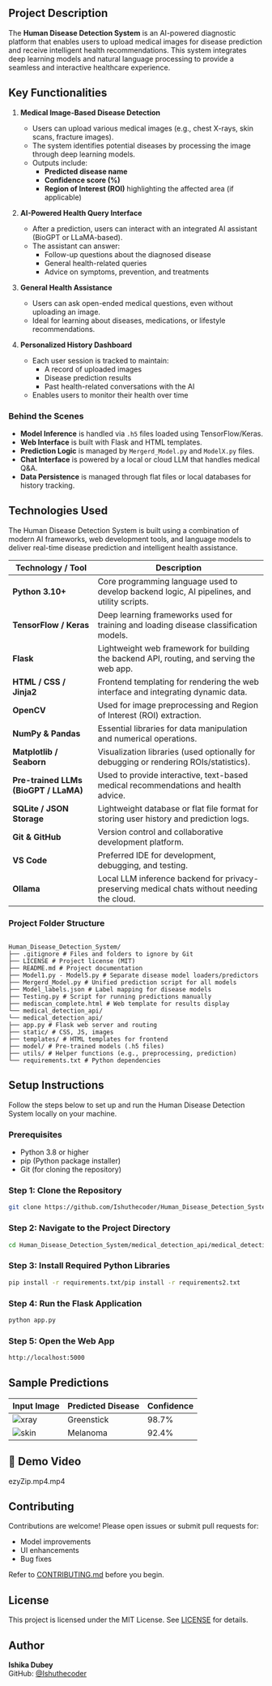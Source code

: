 
##  Project Description

The **Human Disease Detection System** is an AI-powered diagnostic platform that enables users to upload medical images for disease prediction and receive intelligent health recommendations. This system integrates deep learning models and natural language processing to provide a seamless and interactive healthcare experience.


##  Key Functionalities

1. **Medical Image-Based Disease Detection**
   - Users can upload various medical images (e.g., chest X-rays, skin scans, fracture images).
   - The system identifies potential diseases by processing the image through deep learning models.
   - Outputs include:
     - **Predicted disease name**
     - **Confidence score (%)**
     - **Region of Interest (ROI)** highlighting the affected area (if applicable)

2. **AI-Powered Health Query Interface**
   - After a prediction, users can interact with an integrated AI assistant (BioGPT or LLaMA-based).
   - The assistant can answer:
     - Follow-up questions about the diagnosed disease
     - General health-related queries
     - Advice on symptoms, prevention, and treatments

3. **General Health Assistance**
   - Users can ask open-ended medical questions, even without uploading an image.
   - Ideal for learning about diseases, medications, or lifestyle recommendations.

4. **Personalized History Dashboard**
   - Each user session is tracked to maintain:
     - A record of uploaded images
     - Disease prediction results
     - Past health-related conversations with the AI
   - Enables users to monitor their health over time

###  Behind the Scenes

- **Model Inference** is handled via `.h5` files loaded using TensorFlow/Keras.
- **Web Interface** is built with Flask and HTML templates.
- **Prediction Logic** is managed by `Mergerd_Model.py` and `ModelX.py` files.
- **Chat Interface** is powered by a local or cloud LLM that handles medical Q&A.
- **Data Persistence** is managed through flat files or local databases for history tracking.



##  Technologies Used

The Human Disease Detection System is built using a combination of modern AI frameworks, web development tools, and language models to deliver real-time disease prediction and intelligent health assistance.

| Technology / Tool         | Description                                                                                  |
|--------------------------|----------------------------------------------------------------------------------------------|
| **Python 3.10+**          | Core programming language used to develop backend logic, AI pipelines, and utility scripts. |
| **TensorFlow / Keras**    | Deep learning frameworks used for training and loading disease classification models.        |
| **Flask**                 | Lightweight web framework for building the backend API, routing, and serving the web app.   |
| **HTML / CSS / Jinja2**   | Frontend templating for rendering the web interface and integrating dynamic data.            |
| **OpenCV**                | Used for image preprocessing and Region of Interest (ROI) extraction.                        |
| **NumPy & Pandas**        | Essential libraries for data manipulation and numerical operations.                          |
| **Matplotlib / Seaborn**  | Visualization libraries (used optionally for debugging or rendering ROIs/statistics).        |
| **Pre-trained LLMs (BioGPT / LLaMA)** | Used to provide interactive, text-based medical recommendations and health advice. |
| **SQLite / JSON Storage** | Lightweight database or flat file format for storing user history and prediction logs.       |
| **Git & GitHub**          | Version control and collaborative development platform.                                      |
| **VS Code**               | Preferred IDE for development, debugging, and testing.                                       |
| **Ollama**                | Local LLM inference backend for privacy-preserving medical chats without needing the cloud.  |


###  Project Folder Structure

```

Human_Disease_Detection_System/
├── .gitignore # Files and folders to ignore by Git
├── LICENSE # Project license (MIT)
├── README.md # Project documentation
├── Model1.py - Model5.py # Separate disease model loaders/predictors
├── Mergerd_Model.py # Unified prediction script for all models
├── Model_labels.json # Label mapping for disease models
├── Testing.py # Script for running predictions manually
├── mediscan_complete.html # Web template for results display
└── medical_detection_api/
└── medical_detection_api/
├── app.py # Flask web server and routing
├── static/ # CSS, JS, images
├── templates/ # HTML templates for frontend
├── model/ # Pre-trained models (.h5 files)
├── utils/ # Helper functions (e.g., preprocessing, prediction)
└── requirements.txt # Python dependencies

```


##  Setup Instructions

Follow the steps below to set up and run the Human Disease Detection System locally on your machine.

###  Prerequisites

- Python 3.8 or higher
- pip (Python package installer)
- Git (for cloning the repository)

###  Step 1: Clone the Repository

```bash
git clone https://github.com/Ishuthecoder/Human_Disease_Detection_System.git

```

###  Step 2: Navigate to the Project Directory

```bash
cd Human_Disease_Detection_System/medical_detection_api/medical_detection_api

```

###  Step 3: Install Required Python Libraries

```bash
pip install -r requirements.txt/pip install -r requirements2.txt

```

###  Step 4: Run the Flask Application

```bash
python app.py

```

###  Step 5: Open the Web App

```bash
http://localhost:5000

```


##  Sample Predictions

| Input Image | Predicted Disease | Confidence |
|-------------|-------------------|------------|
| ![xray]("C:\Pictures\bone_fracture.jpg") | Greenstick | 98.7% |
| ![skin]("C:\Pictures\skin_disease.jpg") | Melanoma | 92.4% |


## 🎥 Demo Video

ezyZip.mp4.mp4

##  Contributing

Contributions are welcome! Please open issues or submit pull requests for:
- Model improvements
- UI enhancements
- Bug fixes

Refer to [CONTRIBUTING.md](CONTRIBUTING.md) before you begin.


##  License

This project is licensed under the MIT License. See [LICENSE](LICENSE) for details.


##  Author

**Ishika Dubey**  
GitHub: [@Ishuthecoder](https://github.com/Ishuthecoder)  

